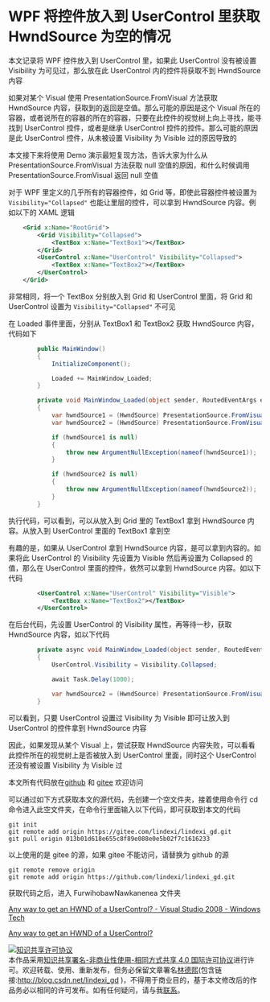 
# WPF 将控件放入到 UserControl 里获取 HwndSource 为空的情况

本文记录将 WPF 控件放入到 UserControl 里，如果此 UserControl 没有被设置 Visibility 为可见过，那么放在此 UserControl 内的控件将获取不到 HwndSource 内容

<!--more-->


<!-- 发布 -->
<!-- 博客 -->

如果对某个 Visual 使用 PresentationSource.FromVisual 方法获取 HwndSource 内容，获取到的返回是空值。那么可能的原因是这个 Visual 所在的容器，或者说所在的容器的所在的容器，只要在此控件的视觉树上向上寻找，能寻找到 UserControl 控件，或者是继承 UserControl 控件的控件。那么可能的原因是此 UserControl 控件，从未被设置 Visibility 为 Visible 过的原因导致的

本文接下来将使用 Demo 演示最短复现方法，告诉大家为什么从 PresentationSource.FromVisual 方法获取 null 空值的原因，和什么时候调用 PresentationSource.FromVisual 返回 null 空值

对于 WPF 里定义的几乎所有的容器控件，如 Grid 等，即使此容器控件被设置为 `Visibility="Collapsed"` 也能让里层的控件，可以拿到 HwndSource 内容。例如以下的 XAML 逻辑

```xml
    <Grid x:Name="RootGrid">
        <Grid Visibility="Collapsed">
            <TextBox x:Name="TextBox1"></TextBox>
        </Grid>
        <UserControl x:Name="UserControl" Visibility="Collapsed">
            <TextBox x:Name="TextBox2"></TextBox>
        </UserControl>
    </Grid>
```

非常相同，将一个 TextBox 分别放入到 Grid 和 UserControl 里面，将 Grid 和 UserControl 设置为 `Visibility="Collapsed"` 不可见

在 Loaded 事件里面，分别从 TextBox1 和 TextBox2 获取 HwndSource 内容，代码如下

```csharp
        public MainWindow()
        {
            InitializeComponent();

            Loaded += MainWindow_Loaded;
        }

        private void MainWindow_Loaded(object sender, RoutedEventArgs e)
        {
            var hwndSource1 = (HwndSource) PresentationSource.FromVisual(TextBox1); // not null
            var hwndSource2 = (HwndSource) PresentationSource.FromVisual(TextBox2); // null

            if (hwndSource1 is null)
            {
                throw new ArgumentNullException(nameof(hwndSource1));
            }

            if (hwndSource2 is null)
            {
                throw new ArgumentNullException(nameof(hwndSource2));
            }
        }
```

执行代码，可以看到，可以从放入到 Grid 里的 TextBox1 拿到 HwndSource 内容。从放入到 UserControl 里面的 TextBox1 拿到空

有趣的是，如果从 UserControl 拿到 HwndSource 内容，是可以拿到内容的。如果将此 UserControl 的 Visibility 先设置为 Visible 然后再设置为 Collapsed 的值，那么在 UserControl 里面的控件，依然可以拿到 HwndSource 内容。如以下代码

```xml
        <UserControl x:Name="UserControl" Visibility="Visible">
            <TextBox x:Name="TextBox2"></TextBox>
        </UserControl>
```

在后台代码，先设置 UserControl 的 Visibility 属性，再等待一秒，获取 HwndSource 内容，如以下代码

```csharp
        private async void MainWindow_Loaded(object sender, RoutedEventArgs e)
        {
            UserControl.Visibility = Visibility.Collapsed;

            await Task.Delay(1000);

            var hwndSource2 = (HwndSource) PresentationSource.FromVisual(TextBox2); // 可以拿到
        }
```

可以看到，只要 UserControl 设置过 Visibility 为 Visible 即可让放入到 UserControl 的控件拿到 HwndSource 内容

因此，如果发现从某个 Visual 上，尝试获取 HwndSource 内容失败，可以看看此控件所在的视觉树上是否被放入到 UserControl 里面，同时这个 UserControl 还没有被设置 Visibility 为 Visible 过

本文所有代码放在[github](https://github.com/lindexi/lindexi_gd/tree/013b01d618e655c8f89e088e0e5b02f7c1616233/FurwihobawNawkanenea) 和 [gitee](https://gitee.com/lindexi/lindexi_gd/tree/013b01d618e655c8f89e088e0e5b02f7c1616233/FurwihobawNawkanenea) 欢迎访问

可以通过如下方式获取本文的源代码，先创建一个空文件夹，接着使用命令行 cd 命令进入此空文件夹，在命令行里面输入以下代码，即可获取到本文的代码

```
git init
git remote add origin https://gitee.com/lindexi/lindexi_gd.git
git pull origin 013b01d618e655c8f89e088e0e5b02f7c1616233
```

以上使用的是 gitee 的源，如果 gitee 不能访问，请替换为 github 的源

```
git remote remove origin
git remote add origin https://github.com/lindexi/lindexi_gd.git
```

获取代码之后，进入 FurwihobawNawkanenea 文件夹

[Any way to get an HWND of a UserControl? - Visual Studio 2008 - Windows Tech](http://www.windows-tech.info/11/19abe20f2274251c.php )

[Any way to get an HWND of a UserControl?](https://social.msdn.microsoft.com/Forums/vstudio/en-US/cc6297db-6ed9-4d68-abe2-47769e06d93a/any-way-to-get-an-hwnd-of-a-usercontrol?forum=wpf )





<a rel="license" href="http://creativecommons.org/licenses/by-nc-sa/4.0/"><img alt="知识共享许可协议" style="border-width:0" src="https://licensebuttons.net/l/by-nc-sa/4.0/88x31.png" /></a><br />本作品采用<a rel="license" href="http://creativecommons.org/licenses/by-nc-sa/4.0/">知识共享署名-非商业性使用-相同方式共享 4.0 国际许可协议</a>进行许可。欢迎转载、使用、重新发布，但务必保留文章署名[林德熙](http://blog.csdn.net/lindexi_gd)(包含链接:http://blog.csdn.net/lindexi_gd )，不得用于商业目的，基于本文修改后的作品务必以相同的许可发布。如有任何疑问，请与我[联系](mailto:lindexi_gd@163.com)。